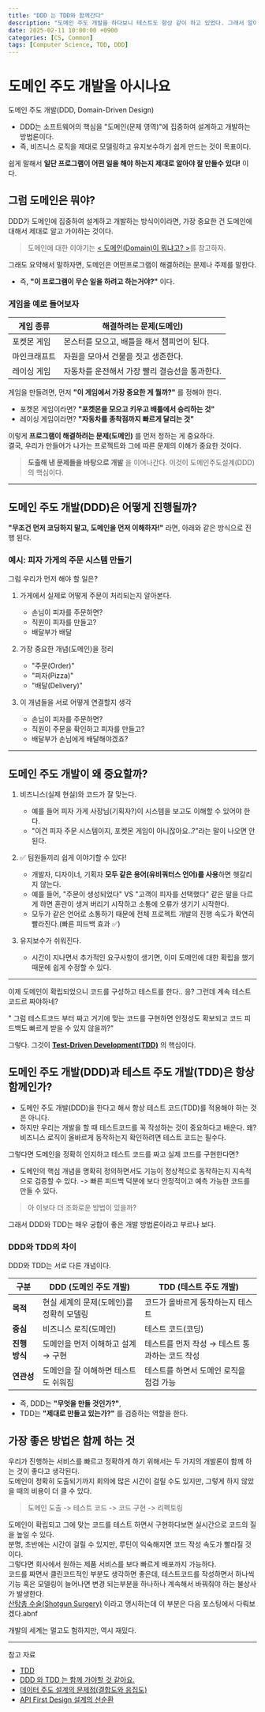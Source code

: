 ```yaml
---
title: "DDD 는 TDD와 함께간다"
description: "도메인 주도 개발을 하다보니 테스트도 항상 같이 하고 있었다. 그래서 알아보기로"
date: 2025-02-11 10:00:00 +0900
categories: [CS, Common]
tags: [Computer Science, TDD, DDD]
---
```


# 도메인 주도 개발을 아시나요
도메인 주도 개발(DDD, Domain-Driven Design)
- DDD는 소프트웨어의 핵심을 "도메인(문제 영역)"에 집중하여 설계하고 개발하는 방법론이다.
- 즉, 비즈니스 로직을 제대로 모델링하고 유지보수하기 쉽게 만드는 것이 목표이다.

쉽게 말해서 **일단 프로그램이 어떤 일을 해야 하는지 제대로 알아야 잘 만들수 있다!** 이다.

## 그럼 도메인은 뭐야?
DDD가 도메인에 집중하여 설계하고 개발하는 방식이이라면, 가장 중요한 건 도메인에 대해서 제대로 알고 가야하는 것이다.

>도메인에 대한 이야기는 [< 도메인(Domain)이 뭐냐고? >](https://crescentfull.github.io/posts/domain/)를 참고하자.

그래도 요약해서 말하자면,
도메인은 어떤프로그램이 해결하려는 문제나 주제를 말한다.
- 즉, **"이 프로그램이 무슨 일을 하려고 하는거야?"** 이다.

### 게임을 예로 들어보자

| 게임 종류 | 해결하려는 문제(도메인) |
|----------|------------------|
| 포켓몬 게임 | 몬스터를 모으고, 배틀을 해서 챔피언이 된다. |
| 마인크래프트 | 자원을 모아서 건물을 짓고 생존한다. |
| 레이싱 게임 | 자동차를 운전해서 가장 빨리 결승선을 통과한다. |

게임을 만들려면, 먼저 **"이 게임에서 가장 중요한 게 뭘까?"** 를 정해야 한다.

- 포켓몬 게임이라면? **"포켓몬을 모으고 키우고 배틀에서 승리하는 것"**  
- 레이싱 게임이라면? **"자동차를 종착점까지 빠르게 달리는 것"**  

이렇게 **프로그램이 해결하려는 문제(도메인)** 를 먼저 정하는 게 중요하다.<br/>
결국, 우리가 만들어가 나가는 프로젝트와 그에 따른 문제의 이해가 중요한 것이다.

> **도출해 낸 문제들을 바탕으로 개발** 을 이어나간다.
이것이 도메인주도설계(DDD)의 핵심이다.

---

## 도메인 주도 개발(DDD)은 어떻게 진행될까?
 **"무조건 먼저 코딩하지 말고, 도메인을 먼저 이해하자!"** 라면,
아래와 같은 방식으로 진행 된다.

### 예시: 피자 가게의 주문 시스템 만들기
그럼 우리가 먼저 해야 할 일은?

1. 가게에서 실제로 어떻게 주문이 처리되는지 알아본다.
   - 손님이 피자를 주문하면?
   - 직원이 피자를 만들고?
   - 배달부가 배달

2. 가장 중요한 개념(도메인)을 정리 
   - "주문(Order)"  
   - "피자(Pizza)"  
   - "배달(Delivery)"  

3. 이 개념들을 서로 어떻게 연결할지 생각 
   - 손님이 피자를 주문하면?
   - 직원이 주문을 확인하고 피자를 만들고?
   - 배달부가 손님에게 배달해야겠죠?

---

## 도메인 주도 개발이 왜 중요할까?
1. 비즈니스(실제 현실)와 코드가 잘 맞는다.
    - 예를 들어 피자 가게 사장님(기획자?)이 시스템을 보고도 이해할 수 있어야 한다.
    - "이건 피자 주문 시스템이지, 포켓몬 게임이 아니잖아요..?"라는 말이 나오면 안된다.

2. ✅ 팀원들끼리 쉽게 이야기할 수 있다!
    - 개발자, 디자이너, 기획자 **모두 같은 용어(유비쿼터스 언어)를 사용**하면 헷갈리지 않는다.
    - 예를 들어, "주문이 생성되었다" VS "고객이 피자를 선택했다" 같은 말을 다르게 하면 혼란이 생겨 버리기 시작하고 소통에 오류가 생기기 시작한다.
    - 모두가 같은 언어로 소통하기 때문에 전체 프로젝트 개발의 진행 속도가 확연히 빨라진다.(빠른 피드백 효과 ✅)

3. 유지보수가 쉬워진다.
    - 시간이 지나면서 추가적인 요구사항이 생기면, 이미 도메인에 대한 확립을 했기 때문에 쉽게 수정할 수 있다.

--- 
이제 도메인이 확립되었으니 코드를 구성하고 테스트를 한다..
응? 그런데 계속 테스트 코드르 짜야하네?<br/>

" 그럼 테스트코드 부터 짜고 거기에 맞는 코드를 구현하면 안정성도 확보되고 코드 피드백도 빠르게 받을 수 있지 않을까?"

그렇다. 그것이 **[Test-Driven Development(TDD)](https://en.wikipedia.org/wiki/Test-driven_development)** 의 핵심이다.

## 도메인 주도 개발(DDD)과 테스트 주도 개발(TDD)은 항상 함께인가?
- 도메인 주도 개발(DDD)을 한다고 해서 항상 테스트 코드(TDD)를 적용해야 하는 것은 아니다.
- 하지만 우리는 개발을 할 때 테스트코드를 꼭 작성하는 것이 중요하다고 배운다. 왜? 비즈니스 로직이 올바르게 동작하는지 확인하려면 테스트 코드는 필수다.

그렇다면 도메인을 정확히 인지하고 테스트 코드를 짜고 실제 코드를 구현한다면?

- 도메인의 핵심 개념을 명확히 정의하면서도 기능이 정상적으로 동작하는지 지속적으로 검증할 수 있다.
-> 빠른 피드백 덕분에 보다 안정적이고 예측 가능한 코드를 만들 수 있다.

>아 이보다 더 조화로운 방법이 있을까?

그래서 DDD와 TDD는 매우 궁합이 좋은 개발 방법론이라고 부르나 보다.

### DDD와 TDD의 차이
DDD와 TDD는 서로 다른 개념이다.

| 구분 | DDD (도메인 주도 개발) | TDD (테스트 주도 개발) |
|------|-----------------|-----------------|
| **목적** | 현실 세계의 문제(도메인)를 정확히 모델링 | 코드가 올바르게 동작하는지 테스트 |
| **중심** | 비즈니스 로직(도메인) | 테스트 코드(코딩) |
| **진행 방식** | 도메인을 먼저 이해하고 설계 → 구현 | 테스트를 먼저 작성 → 테스트 통과하는 코드 작성 |
| **연관성** | 도메인을 잘 이해하면 테스트도 쉬워짐 | 테스트를 하면서 도메인 로직을 점검 가능 |

- 즉, DDD는 **"무엇을 만들 것인가?"**,  
- TDD는 **"제대로 만들고 있는가?"** 를 검증하는 역할을 한다.

## 가장 좋은 방법은 함께 하는 것
우리가 진행하는 서비스를 빠르고 정확하게 하기 위해서는 두 가지의 개발론이 함께 하는 것이 좋다고 생각된다.<br/>
도메인이 정확히 도출되기까지 회의에 많은 시간이 걸릴 수도 있지만, 그렇게 하지 않았을 때의 비용이 더 클 수 있다.

> 도메인 도출 -> 테스트 코드 -> 코드 구현 -> 리펙토링 

도메인이 확립되고 그에 맞는 코드를 테스트 하면서 구현하다보면 실시간으로 코드의 질을 높일 수 있다.<br/>
분명, 초반에는 시간이 걸릴 수 있지만, 루틴이 익숙해지면 코드 작성 속도가 빨라질 것이다.<br/>
그렇다면 회사에서 원하는 제품 서비스를  보다 빠르게 배포까지 가능하다.<br/>
코드를 짜면서 클린코드적인 부분도 생각하면 좋은데, 테스트코드를 작성하면서 하나씩 기능 혹은 모델링이 늘어나면 변경 되는부분을 하나하나 계속해서 바꿔줘야 하는 불상사가 발생한다.<br/>
[산탕총 수술(Shotgun Surgery)](https://en.wikipedia.org/wiki/Shotgun_surgery) 이라고 명시하는데 이 부분은 다음 포스팅에서 다뤄보겠다.abnf

개발의 세계는 멀고도 험하지만, 역시 재밌다.


---

참고 자료
- [TDD](https://en.wikipedia.org/wiki/Test-driven_development)
- [DDD 와 TDD 는 함께 가야할 것 같아요.](https://6161990src.tistory.com/132)
- [데이터 주도 설계의 문제점(결합도와 응집도)](https://galid1.tistory.com/682)
- [API First Design 설계의 선순환](https://happy-coding-day.tistory.com/entry/1-API-First-Design-%EC%84%A4%EA%B3%84%EC%9D%98-%EC%84%A0%EC%88%9C%ED%99%98)